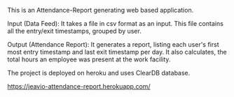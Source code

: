 This is an Attendance-Report generating web based application.

Input (Data Feed):
It takes a file in csv format as an input. This file contains all the entry/exit timestamps, grouped by user.

Output (Attendance Report):
It generates a report, listing each user's first most entry timestamp and last exit timestamp per day.  It also calculates, the total hours an employee was present at the work facility.

The project is deployed on heroku and uses ClearDB database.

https://jeavio-attendance-report.herokuapp.com/